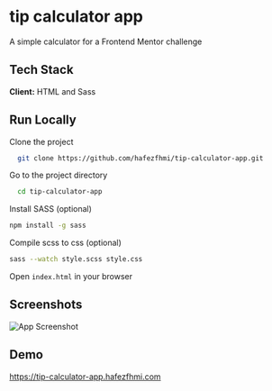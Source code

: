 # tip calculator app

A simple calculator for a Frontend Mentor challenge

## Tech Stack

**Client:** HTML and Sass

## Run Locally

Clone the project

```bash
  git clone https://github.com/hafezfhmi/tip-calculator-app.git
```

Go to the project directory

```bash
  cd tip-calculator-app
```

Install SASS (optional)

```bash
npm install -g sass
```

Compile scss to css (optional)

```bash
sass --watch style.scss style.css
```

Open `index.html` in your browser

## Screenshots

![App Screenshot](./resources/screenshot/screenshot01.png)

## Demo

https://tip-calculator-app.hafezfhmi.com
